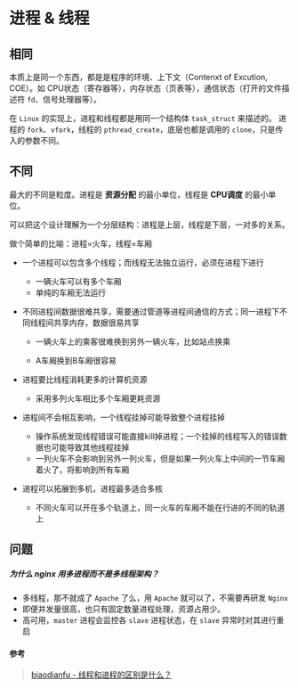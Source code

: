 # 进程 & 线程



## 相同

本质上是同一个东西，都是是程序的环境、上下文（Contenxt of Excution, COE）。如 CPU状态（寄存器等），内存状态（页表等），通信状态（打开的文件描述符 `fd`、信号处理器等）。

在 `Linux` 的实现上，进程和线程都是用同一个结构体 `task_struct` 来描述的。 进程的 `fork`、`vfork`，线程的 `pthread_create`，底层也都是调用的 `clone`，只是传入的参数不同。



## 不同

最大的不同是粒度。进程是 **资源分配** 的最小单位，线程是 **CPU调度** 的最小单位。

可以把这个设计理解为一个分层结构：进程是上层，线程是下层，一对多的关系。

做个简单的比喻：进程=火车，线程=车厢

- 一个进程可以包含多个线程；而线程无法独立运行，必须在进程下进行
    - 一辆火车可以有多个车厢
    - 单纯的车厢无法运行

- 不同进程间数据很难共享，需要通过管道等进程间通信的方式；同一进程下不同线程间共享内存，数据很易共享
    - 一辆火车上的乘客很难换到另外一辆火车，比如站点换乘

    - A车厢换到B车厢很容易

- 进程要比线程消耗更多的计算机资源
    - 采用多列火车相比多个车厢更耗资源

- 进程间不会相互影响，一个线程挂掉可能导致整个进程挂掉
    - 操作系统发现线程错误可能直接kill掉进程；一个挂掉的线程写入的错误数据也可能导致其他线程挂掉
    - 一列火车不会影响到另外一列火车，但是如果一列火车上中间的一节车厢着火了，将影响到所有车厢

- 进程可以拓展到多机，进程最多适合多核
    - 不同火车可以开在多个轨道上，同一火车的车厢不能在行进的不同的轨道上





## 问题

##### 为什么 nginx 用多进程而不是多线程架构？

- 多线程，那不就成了 `Apache` 了么，用 `Apache` 就可以了，不需要再研发 `Nginx`
- 即便并发量很高，也只有固定数量进程处理，资源占用少。
- 高可用，`master` 进程会监控各 `slave` 进程状态，在 `slave` 异常时对其进行重启





#### 参考

> [biaodianfu - 线程和进程的区别是什么？](https://www.zhihu.com/question/25532384/answer/411179772)


